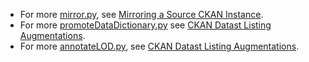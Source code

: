 * For more [mirror.py](https://github.com/jimmccusker/twc-healthdata/blob/master/ckan/mirror.py), see [Mirroring a Source CKAN Instance](https://github.com/jimmccusker/twc-healthdata/wiki/Mirroring-a-Source-CKAN-Instance).
* For more [promoteDataDictionary.py](https://github.com/jimmccusker/twc-healthdata/blob/master/ckan/promoteDataDictionary.py) see [CKAN Datast Listing Augmentations](https://github.com/jimmccusker/twc-healthdata/wiki/CKAN-Datast-Listing-Augmentations).
* For more [annotateLOD.py](https://github.com/jimmccusker/twc-healthdata/blob/master/ckan/annotateLOD.py), see [CKAN Datast Listing Augmentations](https://github.com/jimmccusker/twc-healthdata/wiki/CKAN-Datast-Listing-Augmentations).

